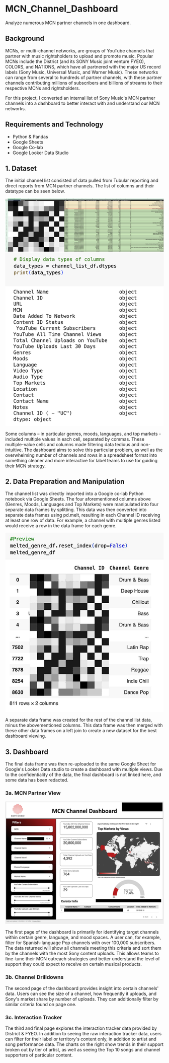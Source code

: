 # MCN_Channel_Dashboard
Analyze numerous MCN partner channels in one dashboard.

## Background
MCNs, or multi-channel networks, are groups of YouTube channels that partner with music rightsholders to upload and promote music. Popular MCNs include the District (and its SONY Music joint venture FYEO), COLORS, and NATIONS, which have all partnered with the major US record labels (Sony Music, Universal Music, and Warner Music). These networks can range from several to hundreds of partner channels, with these partner channels contributing millions of subscribers and billions of streams to their respective MCNs and rightsholders.

For this project, I converted an internal list of Sony Music's MCN partner channels into a dashboard to better interact with and understand our MCN networks.

## Requirements and Technology
* Python & Pandas
* Google Sheets
* Google Co-lab
* Google Looker Data Studio

## 1. Dataset
The initial channel list consisted of data pulled from Tubular reporting and direct reports from MCN partner channels. The list of columns and their datatype can be seen below.

![Channel_List_Redacted.jpg](https://github.com/heartgears/MCN_Channel_Dashboard/blob/main/Channel_List_Redacted.jpg)
![Channel_List_Redacted.jpg](https://github.com/heartgears/MCN_Channel_Dashboard/blob/main/Columns_List.png)

Some columns – in particular genres, moods, languages, and top markets - included multiple values in each cell, separated by commas. These multiple-value cells and columns made filtering data tedious and non-intuitive. The dashboard aims to solve this particular problem, as well as the overwhelming number of channels and rows in a spreadsheet format into something cleaner and more interactive for label teams to use for guiding their MCN strategy.

## 2. Data Preparation and Manipulation
The channel list was directly imported into a Google co-lab Python notebook via Google Sheets. The four aforementioned columns above (Genres, Moods, Languages and Top Markets) were manipulated into four separate data frames by splitting. This data was then converted into separate data frames using pd.melt, resulting in each Channel ID receiving at least one row of data. For example, a channel with multiple genres listed would receive a row in the data frame for each genre. 

![Genre_df_Redacted.jpg](https://github.com/heartgears/MCN_Channel_Dashboard/blob/main/Genre_df_Redacted.jpg)

A separate data frame was created for the rest of the channel list data, minus the abovementioned columns. This data frame was then merged with these other data frames on a left join to create a new dataset for the best dashboard viewing.

## 3. Dashboard
The final data frame was then re-uploaded to the same Google Sheet for Google's Looker Data studio to create a dashboard with multiple views. Due to the confidentiality of the data, the final dashboard is not linked here, and some data has been redacted.

### 3a. MCN Partner View

![MCN_Dashboard_Redacted.jpg](https://github.com/heartgears/MCN_Channel_Dashboard/blob/main/MCN_Dashboard_Redacted.jpg)

The first page of the dashboard is primarily for identifying target channels within certain genre, language, and mood spaces. A user can, for example, filter for Spanish-language Pop channels with over 100,000 subscribers. The data returned will show all channels meeting this criteria and sort them by the channels with the most Sony content uploads. This allows teams to fine-tune their MCN outreach strategies and better understand the level of support they could expect to receive on certain musical products.

### 3b. Channel Drilldowns

The second page of the dashboard provides insight into certain channels' data. Users can see the size of a channel, how frequently it uploads, and Sony's market share by number of uploads. They can additionally filter by similar criteria found on page one.

### 3c. Interaction Tracker

The third and final page explores the interaction tracker data provided by District & FYEO. In addition to seeing the raw interaction tracker data, users can filter for their label or territory's content only, in addition to artist and song performance data. The charts on the right show trends in their support broken out by tier of artist, as well as seeing the Top 10 songs and channel supporters of particular content.



